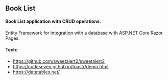 ## Book List

#### Book List application with CRUD operations.
Entity Framework for integration with a database with ASP.NET Core Razor Pages. 

#### Tech:
* https://github.com/sweetalert2/sweetalert2
* https://codeseven.github.io/toastr/demo.html 
* https://datatables.net/ 
  

